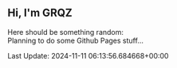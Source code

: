 ## Hi, I'm GRQZ
Here should be something random:  
Planning to do some Github Pages stuff...


Last Update: 2024-11-11 06:13:56.684668+00:00
